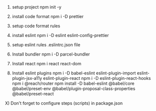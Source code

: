 
1) setup project
npm init -y

2) install code format 
npm i -D prettier

3) setup code format rules

4) install eslint
npm i -D eslint eslint-config-prettier

5) setup eslint rules .eslintrc.json file

6) Install bundler
npm i -D parcel-bundler

7) Install react
npm i react react-dom

8) Install eslint plugins
npm i -D babel-eslint eslint-plugin-import eslint-plugin-jsx-a11y eslint-plugin-react
npm i -D eslint-plugin-react-hooks
npm i @reach/router
npm install -D babel-eslint @babel/core @babel/preset-env @babel/plugin-proposal-class-properties @babel/preset-react

 

X) Don't forget to configure steps (scripts) in package.json

